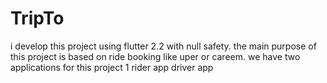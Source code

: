# TripTo
i develop this project using flutter 2.2 with null safety.
the main purpose of this project is based on ride booking like uper or careem.
we have two applications for this project 
1 rider app
driver app 
